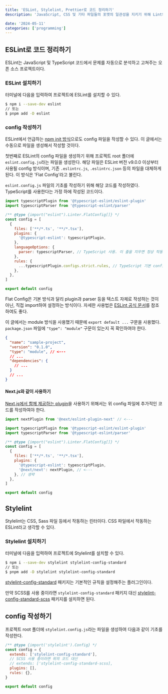 ```yaml
---
title: 'ESLint, Stylelint, Prettier로 코드 정리하기'
description: 'JavaScript, CSS 및 기타 파일들의 포맷의 일관성을 지키기 위해 Lint와 Formatter를 이용하는 방법에 대해 알아봅니다.'

date: '2024-05-11'
categories: ['programming']
---
```


## ESLint로 코드 정리하기

ESLint는 JavaScript 및 TypeScript 코드에서 문제를 자동으로 분석하고 고쳐주는 오픈 소스 프로젝트이다.

### ESLint 설치하기

터미널에 다음을 입력하여 프로젝트에 ESLint를 설치할 수 있다.

```bash
$ npm i --save-dev eslint
// 또는
$ pnpm add -D eslint
```

### config 작성하기

<Callout type="info">ESLint에서 언급하는 [npm init 방식](https://eslint.org/docs/latest/use/getting-started)으로도 config 파일을 작성할 수 있다. 이 글에서는 수동으로 파일을 생성해서 작성할 것이다.</Callout>

첫번째로 ESLint의 config 파일을 생성하기 위해 프로젝트 root 폴더에 `eslint.config.js`라는 파일을 생성한다. 해당 파일은 ESLint 버전 v9.0.0 이상부터 사용될 config 방식이며, 기존 `.eslintrc.js`, `.eslintrc.json` 등의 파일을 대체하게 된다. 이 방식은 'Flat Config'라고 불린다.

`eslint.config.js` 파일의 기초를 작성하기 위해 해당 코드를 작성하였다. TypeScript를 사용한다는 가정 하에 작성된 코드이다.

```javascript
import typescriptPlugin from '@typescript-eslint/eslint-plugin'
import typescriptParser from '@typescript-eslint/parser'

/** @type {import("eslint").Linter.FlatConfig[]} */
const config = [
  {
    files: ['**/*.ts', '**/*.tsx'],
    plugins: {
      '@typescript-eslint': typescriptPlugin,
    },
    languageOptions: {
      parser: typescriptParser, // TypeScript 사용. 이 줄을 지우면 정상 작동하지 않는다.
    },
    rules: {
      ...typescriptPlugin.configs.strict.rules, // TypeScript 기본 config
    },
  },
]

export default config
```

Flat Config은 기본 방식과 달리 plugin과 parser 등을 텍스트 자체로 작성하는 것이 아닌, 직접 import하여 설정하는 방식이다. 자세한 사용법은 [ESLint 공식 문서](https://eslint.org/docs/latest/use/configure/configuration-files-new)를 참조하여도 좋다.

이 글에서는 module 방식을 사용했기 때문에 `export default ...` 구문을 사용했다. `package.json` 파일에 `"type": "module"` 구문이 있는지 꼭 확인하여야 한다.

```json
{
  "name": "sample-project",
  "version": "0.1.0",
  "type": "module", // <---
  // ...
  "dependencies": {
    // ...
  }
  // ...
}
```

#### Next.js와 같이 사용하기

[Next.js에서 함께 제공하는 plugin](https://nextjs.org/docs/app/building-your-application/configuring/eslint)을 사용하기 위해서는 위 config 파일에 추가적인 코드를 작성하여야 한다.

```javascript
import nextPlugin from '@next/eslint-plugin-next' // <---

import typescriptPlugin from '@typescript-eslint/eslint-plugin'
import typescriptParser from '@typescript-eslint/parser'

/** @type {import("eslint").Linter.FlatConfig[]} */
const config = [
  {
    files: ['**/*.ts', '**/*.tsx'],
    plugins: {
      '@typescript-eslint': typescriptPlugin,
      '@next/next': nextPlugin, // <---
    }, // 생략
  },
]

export default config
```

## Stylelint

Stylelint는 CSS, Sass 파일 등에서 작동하는 린터이다. CSS 파일에서 작동하는 ESLint라고 생각할 수 있다.

### Stylelint 설치하기

터미널에 다음을 입력하여 프로젝트에 Stylelint를 설치할 수 있다.

```bash
$ npm i --save-dev stylelint stylelint-config-standard
// 또는
$ pnpm add -D stylelint stylelint-config-standard
```

[stylelint-config-standard](https://github.com/stylelint/stylelint-config-standard) 패키지는 기본적인 규칙을 설정해주는 플러그인이다.

만약 SCSS를 사용 중이라면 `stylelint-config-standard` 패키지 대신 [stylelint-config-standard-scss](https://github.com/stylelint-scss/stylelint-config-standard-scss) 패키지를 설치하면 된다.

## config 작성하기

프로젝트 root 폴더에 `stylelint.config.js`라는 파일을 생성하여 다음과 같이 기초를 작성한다.

```javascript
/** @type {import('stylelint').Config} */
const config = {
  extends: ['stylelint-config-standard'],
  // SCSS 사용 중이라면 위의 코드 대신
  // extends: ['stylelint-config-standard-scss],
  plugins: [],
  rules: {},
}

export default config
```
